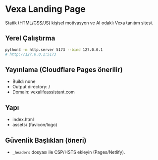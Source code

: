 # Vexa Landing Page

Statik (HTML/CSS/JS) kişisel motivasyon ve AI odaklı Vexa tanıtım sitesi.

## Yerel Çalıştırma

```bash
python3 -m http.server 5173 --bind 127.0.0.1
# http://127.0.0.1:5173
```

## Yayınlama (Cloudflare Pages önerilir)
- Build: none
- Output directory: /
- Domain: vexalifeassistant.com

## Yapı
- index.html
- assets/ (favicon/logo)

## Güvenlik Başlıkları (öneri)
- `_headers` dosyası ile CSP/HSTS ekleyin (Pages/Netlify).
